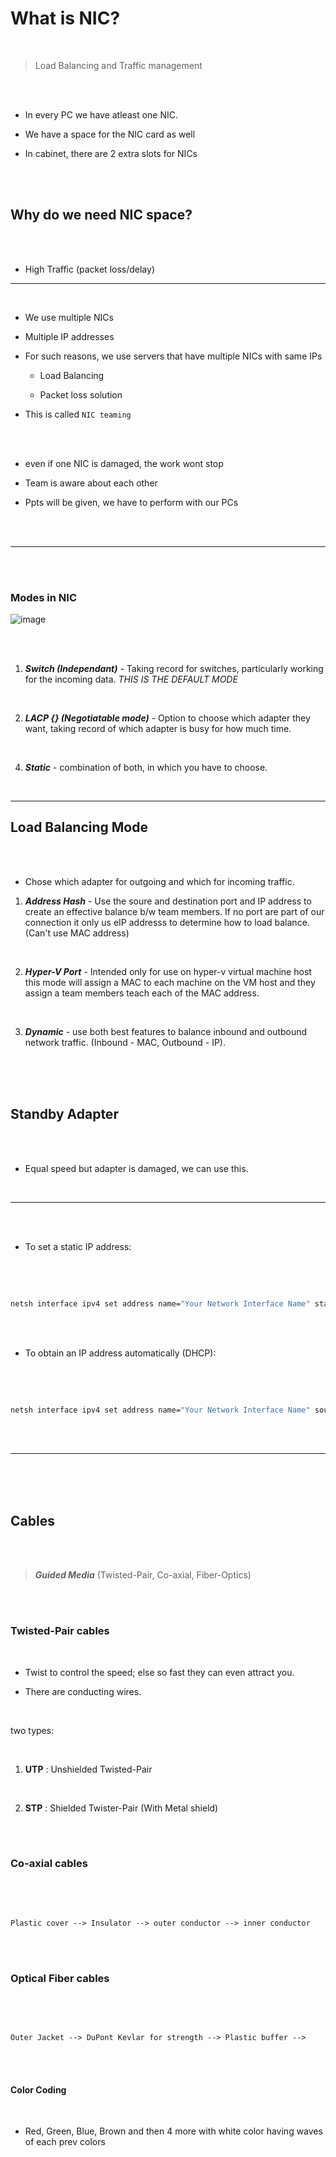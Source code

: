 # What is NIC?

<br>

> Load Balancing and Traffic management

<br>
<br>

- In every PC we have atleast one NIC. 

- We have a space for the NIC card as well

- In cabinet, there are 2 extra slots for NICs

<br>
<br>

## Why do we need NIC space?

<br>
<br>

- High Traffic (packet loss/delay)



---

<br>

- We use multiple NICs

- Multiple IP addresses

- For such reasons, we use servers that have multiple NICs with same IPs

   - Load Balancing

   - Packet loss solution


- This is called `NIC teaming`

<br>
<br>

- even if one NIC is damaged, the work wont stop

- Team is aware about each other

- Ppts will be given, we have to perform with our PCs


<br>
<br>

---

<br>
<br>

### Modes in NIC

![image](https://images.pexels.com/photos/674010/pexels-photo-674010.jpeg?auto=compress&cs=tinysrgb&w=800)

<br>
<br>

1. ___Switch  (Independant)___ -  Taking record for switches, particularly working for the incoming data. _THIS IS THE DEFAULT MODE_

<br>

2. ___LACP {} (Negotiatable mode)___ - Option to choose which adapter they want, taking record of which adapter is busy for how much time.

<br>

4. ___Static___ -  combination of both, in which you have to choose.
  
<br>

---


## Load Balancing Mode

<br>
<br>

- Chose which adapter for outgoing and which for incoming traffic.

1. ___Address Hash___ - Use the soure and destination port and IP address to create an effective balance b/w team members. If no port are part of our connection it only us eIP addresss to determine how to load balance. (Can't use MAC address)

<br>

2. ___Hyper-V Port___ - Intended only for use on hyper-v virtual machine host this mode will assign a MAC to each machine on the VM host and they assign a team members teach each of the MAC address.

<br>

3. ___Dynamic___ - use both best features to balance inbound and outbound network traffic. (Inbound - MAC, Outbound - IP).

<br>
<br>
<br>

## Standby Adapter


<br>
<br>

- Equal speed but adapter is damaged, we can use this.


<br>

---


<br>
<br>

- To set a static IP address:

<br>
<br>

   ```bash

   netsh interface ipv4 set address name="Your Network Interface Name" static <IP Address> <Subnet Mask> <Default Gateway>

   ```

<br>
<br>

- To obtain an IP address automatically (DHCP):

<br>
<br>

   ```bash
   
   netsh interface ipv4 set address name="Your Network Interface Name" source=dhcp

   ```

<br>
<br>

---


<br>
<br>
<br>

## Cables


<br>
<br>

> ___Guided Media___ (Twisted-Pair, Co-axial, Fiber-Optics)


<br>
<br>

### Twisted-Pair cables

<br>

- Twist to control the speed; else so fast they can even attract you.

- There are conducting wires.

<br>

two types:

<br>

1. __UTP__ : Unshielded Twisted-Pair

<br>

2. __STP__ : Shielded Twister-Pair (With Metal shield)

<br>
<br>

### Co-axial cables

<br>
<br>

```text

Plastic cover --> Insulator --> outer conductor --> inner conductor

```

<br>
<br>

### Optical Fiber cables

<br>
<br>

```text

Outer Jacket --> DuPont Kevlar for strength --> Plastic buffer -->

```

<br>
<br>

#### Color Coding

<br>

- Red, Green, Blue, Brown and then 4 more with white color having waves of each prev colors

<br>
<br>
<br>


